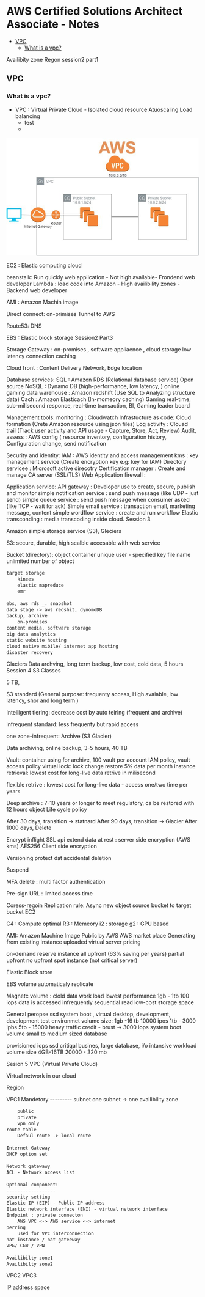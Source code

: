 AWS Certified Solutions Architect  Associate -  Notes
======================================================
- [VPC](#vpc)
	- [What is a vpc?](#What-is-a-vpc)

Availibity zone Regon
session2 part1

## VPC
### What is a vpc?
* VPC : Virtual Private Cloud - Isolated cloud resource Atuoscaling Load balancing
  * test
  * 
![alt text](https://github.com/hojat-gazestani/Cloud/blob/main/AWS/Solutions%20Architect/vpc.jpeg)


EC2 : Elastic computing cloud

beanstalk: Run quickly web application - Not high available- Frondend web developer Lambda : load code into Amazon - High availibility zones - Backend web developer

AMI : Amazon Machin image

Direct connect: on-primises Tunnel to AWS

Route53: DNS

EBS : Elastic block storage
Session2 Part3

Storage Gateway : on-promises , software appliaence , cloud storage low latency connection caching

Cloud front : Content Delivery Network, Edge location

Database services: SQL : Amazon RDS (Relational database service) Open source NoSQL : Dynamo DB (high-performance, low latency, ) online gaming data warehouse : Amazon redshift (Use SQL to Analyzing structure data) Cach : Amazon Elasticach (In-momeory caching) Gaming real-time, sub-milisecond responce, real-time transaction, BI, Gaming leader board

Management tools: monitoring : Cloudwatch Infrastucture as code: Cloud formation (Crete Amazon resource using json files) Log activity : Clouad trail (Track user activity and API usage - Capture, Store, Act, Review) Audit, assess : AWS config ( resource inventory, configuration history, Configuration change, send notification

Security and identity: IAM : AWS identity and access management kms : key management service (Create encryption key e.g: key for IAM) Directory servicee : Microsoft active direcotry Certification manager : Create and manage CA server (SSL/TLS) Web Application firewall :

Application service: API gateway : Developer use to create, secure, publish and monitor simple notification service : send push message (like UDP - just send) simple queue service : send push message when consumer asked (like TCP - wait for ack) Simple email service : transaction email, marketing message, content simple wordflow service : create and run workflow Elastic transconding : media transcoding inside cloud.
Session 3

Amazon simple storage service (S3), Gleciers

S3: secure, durable, high scalble accesable with web service

Bucket (directory): object container
					unique user - specified key
					file name
					unlimited number of object
	
	target storage
		kinees 
		elastic mapreduce
		emr
		
	ebs, aws rds _. snapshot
	data stage -> aws redshit, dynomoDB
	backup, archive
		on-promises
	content media, software storage
	big data analytics
	static website hosting
	cloud native mibile/ internet app hosting
	disaster recovery

Glaciers Data archving, long term backup, low cost, cold data, 5 hours
Session 4
S3 Classes

5 TB,

S3 standard (General purpose: frequenty access, High avaiable, low latency, shor and long term )

Intelligent tiering: decrease cost by auto teiring (frequent and archive)

infrequent standard: less frequenty but rapid access

one zone-infrequent:
Archive (S3 Glacier)

Data archiving, online backup, 3-5 hours, 40 TB

Vault: container using for archive, 100 vault per account IAM policy, vault access policy virtual lock: lock change restore 5% data per month instance retrieval: lowest cost for long-live data retrive in milisecond

flexible retrive : lowest cost for long-live data - access one/two time per years

Deep archive : 7-10 years or longer to meet regulatory, ca be restored with 12 hours
object Life cycle policy

After 30 days, transition -> statnard After 90 days, transition -> Glacier After 1000 days, Delete

Encrypt inflight SSL api extend data at rest : server side encryption (AWS kms) AES256 Client side encryption

Versioning protect dat accidental deletion

Suspend

MFA delete : multi factor authentication

Pre-sign URL : limited access time

Coress-regoin Replication rule: Async new object source bucket to target bucket
EC2

C4 : Compute optimal R3 : Memeory i2 : storage g2 : GPU based

AMI: Amazon Machine Image Public by AWS AWS market place Generating from existing instance uploaded virtual server
pricing

on-demand
reserve instance
	all upfront (63% saving per years)
	partial upfront
	no upfront
spot instance (not critical server)

Elastic Block store

EBS volume automaticaly replicate

Magnetc volume :
	clold data work load
	lowest performance
	1gb - 1tb
	100 iops
	data is accessed infrequently
	sequential read
	low-cost storage space
				 
General peropse ssd
	system boot , virtual desktop, development, development test environmet
	volume size: 1gb -16 tb
	10000 ipos
	1tb - 3000 ipbs
	5tb - 15000
	heavy traffic credit - brust -> 3000 iops
	system boot volume
	small to medium sized database
	
				
provisioned iops ssd
	critiqal busines, large database, 
	i/o intansive workload
	volume size 4GB-16TB
	20000 - 320 mb

Sesion 5
VPC (Virtual Private Cloud)

Virtual network in our cloud

Region

VPC1
	Mandetory
	---------
	subnet
		one subnet -> one availibility zone
		
		public
		private 
		vpn only
	route table
		Defaul route -> local route
	
	Internet Gateway
	DHCP option set
		
	Network gatewawy
	ACL - Network access list
	
	Optional component:
	------------------
	security setting
	Elastic IP (EIP) - Public IP address
	Elastic network interface (ENI) - virtual network interface
	Endpoint : private connecton
		AWS VPC <-> AWS service <-> internet
	perring
		used for VPC interconnection
	nat instance / nat gateeway
	VPG/ CGW / VPN
	
	Availibilty zone1
	Availibilty zone2
VPC2
VPC3

IP address space

